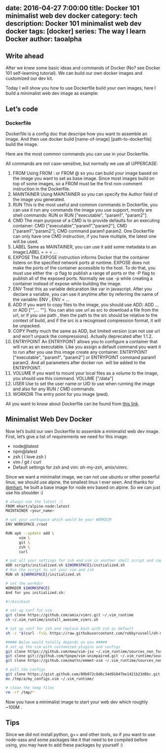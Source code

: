 date: 2016-04-27 7:00:00
title: Docker 101 minimalist web dev docker 
category: tech
description: Docker 101 minimalist web dev docker
tags: [docker]
series: The way I learn Docker
author: taoalpha
---

## Write ahead
After we knew some basic ideas and commands of Docker (No? see Docker 101 self-learning tutorial). We can build our own docker images and customized our dev kit.

Today I will show you how to use Dockerfile build your own images, here I build a minimalist web dev image as example:

## Let’s code
### Dockerfile
Dockerfile is a config doc that descripe how you want to assemble an image. And then use docker build [name-of-image] [path-to-dockerfile] build the image.

Here are the most common commands you can use in your Dockerfile.

All commands are not case-sensitive, but normally we use all UPPERCASE:

1. FROM
Using FROM <image>:<tag> or FROM <iamge>@<digest> so you can build your image based on the image you want to set as base image. Since most images build on top of some images, so a FROM must be the first non-comment instruction in the Dockerfile.
2. MAINTAINER
Using MAINTAINER <name> so you can specify the Author field of the image you generated.
3. RUN
This is the most useful and common commands in Dockerfile, you can use it run any commands the image you use support, mostly are shell commands: RUN <command> or RUN ["executable", "param1", "param2"].
4. CMD
The main purpose of a CMD is to provide defaults for an executing container: CMD ["executable","param1","param2"], CMD ["param1","param2"], CMD command param1 param2. One Dockerfile can only have one CMD instruction, if you have multiple, the latest one will be used.
5. LABEL
Same as MAINTAINER, you can use it add some metadata to an image:LABEL <key>=<value> <key>=<value> <key>=<value> ...
6. EXPOSE
The EXPOSE instruction informs Docker that the container listens on the specified network ports at runtime. EXPOSE does not make the ports of the container accessible to the host. To do that, you must use either the -p flag to publish a range of ports or the -P flag to publish all of the exposed ports.
Normally we use -p while creating a container instead of expose while building the image.
7. ENV
Treat this as variable delcaration like var in javascript. After you declare a variable, you can use it anytime after by referring the name of the variable: ENV <key> <value>, ENV <key>=<value> ...
8. ADD
If you want to copy files to the image, you should use ADD: ADD <src>... <dest> or ADD ["<src>",... "<dest>"].
You can also use url as src to download a file from the url, or if you use path , then the path to the src should be relative to the context of build, and if the src is a recognised compression format, it will be unpacked.
9. COPY
Pretty much the same as ADD, but limited version (can not use url and won’t unpack the compressions). Actually deprecated after 1.1.2.
10. ENTRYPOINT
An ENTRYPOINT allows you to configure a container that will run as an executable. Like you assign a default command you want it to run after you use this image create any container. ENTRYPOINT ["executable", "param1", "param2"] or ENTRYPOINT command param1 param2. And all parameters after docker run <image> will be added to the ENTRYPOINT.
11. VOLUME
If you want to mount your local files as a volume to the image, you should use this command. VOLUME ["/data"]
12. USER
Use to set the user name or UID to use when running the image and also for any RUN / CMD commands.
13. WORKDIR
The entry point for you image (pwd).

All you want to know about Dockerfile can be found from [this link](https://docs.docker.com/engine/reference/builder/).

## Minimalist Web Dev Docker

Now let’s build our own Dockerfile to assemble a minimalist web dev image. First, let’s give a list of requirements we need for this image:

- node@latest
- npm@latest
- zsh ( I love zsh )
- vim / git / curl
- Default settings for zsh and vim: oh-my-zsh, amix/vimrc.

Since we want a minimalist image, we can not use ubuntu or other powerful linux, we should use alpine, the smallest linux I ever seen. And thanks for [@mhart](https://github.com/mhart/alpine-node), he built a base image for node env based on alpine. So we can just use his shoulder :)

``` bash
# always use the latest :)
FROM mhart/alpine-node:latest
MAINTAINER <your_name>

# set your workspace which would be your WORKDIR
ENV WORKSPACE /root

RUN apk --update add \
      vim \
      git \
      zsh \
      curl

# put all your settings for zsh and vim in another shell script and copy to your image
ADD scripts/initialized.sh ${WORKSPACE}/initialized.sh
# Run the script to set your vim and zsh
RUN sh ${WORKSPACE}/initialized.sh

# set the workdir
WORKDIR ${WORKSPACE}
And for you initialized.sh:

#!/bin/bash

# set up conf for vim
git clone https://github.com/amix/vimrc.git ~/.vim_runtime
sh ~/.vim_runtime/install_awesome_vimrc.sh

# set up conf for zsh and replace bash with zsh as default
sh -c "$(curl -fsSL https://raw.githubusercontent.com/robbyrussell/oh-my-zsh/master/tools/install.sh)"

##### Below would totally depends on you #####
# set up the vim with customized plugins and configs
git clone https://github.com/mxw/vim-jsx ~/.vim_runtime/sources_non_forked/vim-jsx
git clone git://github.com/tpope/vim-unimpaired.git ~/.vim_runtime/sources_non_forked/vim-unimpaired
git clone https://github.com/mattn/emmet-vim ~/.vim_runtime/sources_non_forked/emmet-vim

# pull the configs
git clone https://gist.github.com/89b072c8d6c34d91047be1421b23d8bc.git /tmp/a
mv /tmp/a/my_configs.vim ~/.vim_runtime/

# clean the temp files
rm -rf /tmp/*
```
Now you have a minimalist image to start your web dev which roughly ~100M .

## Tips
Since we did not install python, g++ and other tools, so if you want to use node-sass and some packages like it that need to be compiled before using, you may have to add these packages by yourself :)
